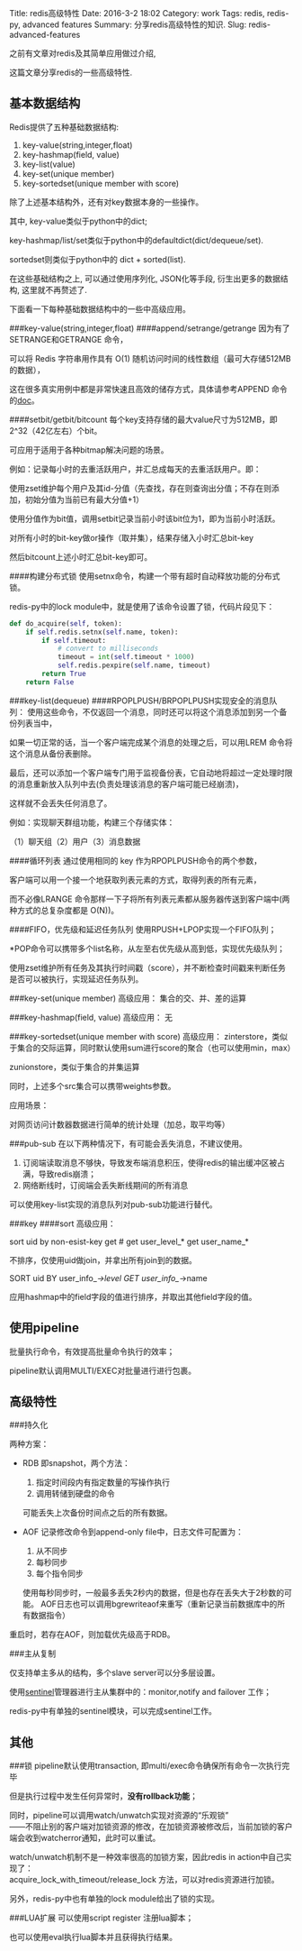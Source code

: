 Title: redis高级特性
Date: 2016-3-2 18:02
Category: work
Tags: redis, redis-py, advanced features
Summary: 分享redis高级特性的知识.
Slug: redis-advanced-features


之前有文章对redis及其简单应用做过介绍, 

这篇文章分享redis的一些高级特性.

## 基本数据结构

Redis提供了五种基础数据结构:

1. key-value(string,integer,float)
2. key-hashmap(field, value)
3. key-list(value)
4. key-set(unique member)
5. key-sortedset(unique member with score)

除了上述基本结构外，还有对key数据本身的一些操作。

其中, key-value类似于python中的dict; 

key-hashmap/list/set类似于python中的defaultdict(dict/dequeue/set).

sortedset则类似于python中的 dict + sorted(list).

在这些基础结构之上, 可以通过使用序列化, JSON化等手段, 衍生出更多的数据结构, 这里就不再赘述了.


下面看一下每种基础数据结构中的一些中高级应用。

###key-value(string,integer,float)
####append/setrange/getrange
因为有了SETRANGE和GETRANGE 命令，

可以将 Redis 字符串用作具有 O(1) 随机访问时间的线性数组（最可大存储512MB的数据），

这在很多真实用例中都是非常快速且高效的储存方式，具体请参考APPEND 命令的[doc](http://redis.io/commands/append#pattern-time-series "")。

####setbit/getbit/bitcount
每个key支持存储的最大value尺寸为512MB，即2^32（42亿左右）个bit。

可应用于适用于各种bitmap解决问题的场景。

例如：记录每小时的去重活跃用户，并汇总成每天的去重活跃用户。即：

使用zset维护每个用户及其id-分值（先查找，存在则查询出分值；不存在则添加，初始分值为当前已有最大分值+1）

使用分值作为bit值，调用setbit记录当前小时该bit位为1，即为当前小时活跃。

对所有小时的bit-key做or操作（取并集），结果存储入小时汇总bit-key

然后bitcount上述小时汇总bit-key即可。

####构建分布式锁
使用setnx命令，构建一个带有超时自动释放功能的分布式锁。

redis-py中的lock module中，就是使用了该命令设置了锁，代码片段见下：
```python
def do_acquire(self, token):
    if self.redis.setnx(self.name, token):
        if self.timeout:
            # convert to milliseconds
            timeout = int(self.timeout * 1000)
            self.redis.pexpire(self.name, timeout)
        return True
    return False
```

###key-list(dequeue)
####RPOPLPUSH/BRPOPLPUSH实现安全的消息队列：
使用这些命令，不仅返回一个消息，同时还可以将这个消息添加到另一个备份列表当中，

如果一切正常的话，当一个客户端完成某个消息的处理之后，可以用LREM 命令将这个消息从备份表删除。

最后，还可以添加一个客户端专门用于监视备份表，它自动地将超过一定处理时限的消息重新放入队列中去(负责处理该消息的客户端可能已经崩溃)，

这样就不会丢失任何消息了。

例如：实现聊天群组功能，构建三个存储实体：

（1）聊天组（2）用户（3）消息数据

####循环列表
通过使用相同的 key 作为RPOPLPUSH命令的两个参数，

客户端可以用一个接一个地获取列表元素的方式，取得列表的所有元素，

而不必像LRANGE 命令那样一下子将所有列表元素都从服务器传送到客户端中(两种方式的总复杂度都是 O(N))。

####FIFO，优先级和延迟任务队列
使用RPUSH+LPOP实现一个FIFO队列；

*POP命令可以携带多个list名称，从左至右优先级从高到低，实现优先级队列；

使用zset维护所有任务及其执行时间戳（score），并不断检查时间戳来判断任务是否可以被执行，实现延迟任务队列。

###key-set(unique member)
高级应用：
集合的交、并、差的运算

###key-hashmap(field, value)
高级应用：
无

###key-sortedset(unique member with score)
高级应用：
zinterstore，类似于集合的交际运算，同时默认使用sum进行score的聚合（也可以使用min，max）

zunionstore，类似于集合的并集运算

同时，上述多个src集合可以携带weights参数。

应用场景：

对网页访问计数器数据进行简单的统计处理（加总，取平均等）

###pub-sub
在以下两种情况下，有可能会丢失消息，不建议使用。
1. 订阅端读取消息不够快，导致发布端消息积压，使得redis的输出缓冲区被占满，导致redis崩溃；
2. 网络断线时，订阅端会丢失断线期间的所有消息

可以使用key-list实现的消息队列对pub-sub功能进行替代。

###key
####sort
高级应用：

sort uid by non-esist-key get # get user_level_* get user_name_*

不排序，仅使用uid做join，并拿出所有join到的数据。

SORT uid BY user_info_*->level GET user_info_*->name

应用hashmap中的field字段的值进行排序，并取出其他field字段的值。

## 使用pipeline
批量执行命令，有效提高批量命令执行的效率；

pipeline默认调用MULTI/EXEC对批量进行进行包裹。

## 高级特性
###持久化

两种方案：

* RDB 即snapshot，两个方法：
    1. 指定时间段内有指定数量的写操作执行
    2. 调用转储到硬盘的命令
    
    可能丢失上次备份时间点之后的所有数据。
    
* AOF 记录修改命令到append-only file中，日志文件可配置为：
    1. 从不同步
    2. 每秒同步
    3. 每个指令同步

    使用每秒同步时，一般最多丢失2秒内的数据，但是也存在丢失大于2秒数的可能。
    AOF日志也可以调用bgrewriteaof来重写（重新记录当前数据库中的所有数据指令）
    
重启时，若存在AOF，则加载优先级高于RDB。

###主从复制

仅支持单主多从的结构，多个slave server可以分多层设置。

使用[sentinel](http://redis.io/topics/sentinel "")管理器进行主从集群中的：monitor,notify and failover 工作；

redis-py中有单独的sentinel模块，可以完成sentinel工作。


## 其他
###锁
pipeline默认使用transaction, 即multi/exec命令确保所有命令一次执行完毕

但是执行过程中发生任何异常时，**没有rollback功能**；

同时，pipeline可以调用watch/unwatch实现对资源的“乐观锁”  
——不阻止别的客户端对加锁资源的修改，在加锁资源被修改后，当前加锁的客户端会收到watcherror通知，此时可以重试。

watch/unwatch机制不是一种效率很高的加锁方案，因此redis in action中自己实现了：  
acquire_lock_with_timeout/release_lock 方法，可以对redis资源进行加锁。

另外，redis-py中也有单独的lock module给出了锁的实现。

###LUA扩展
可以使用script register 注册lua脚本；

也可以使用eval执行lua脚本并且获得执行结果。
